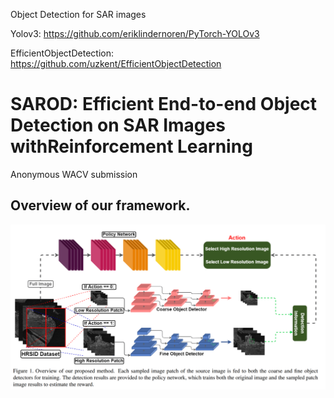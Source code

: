
 Object Detection for SAR images

Yolov3: https://github.com/eriklindernoren/PyTorch-YOLOv3

EfficientObjectDetection: https://github.com/uzkent/EfficientObjectDetection


# SAROD: Efficient End-to-end Object Detection on SAR Images withReinforcement Learning
Anonymous WACV submission

## Overview of our framework.
<img src='./image/overview.png' width=1000>
